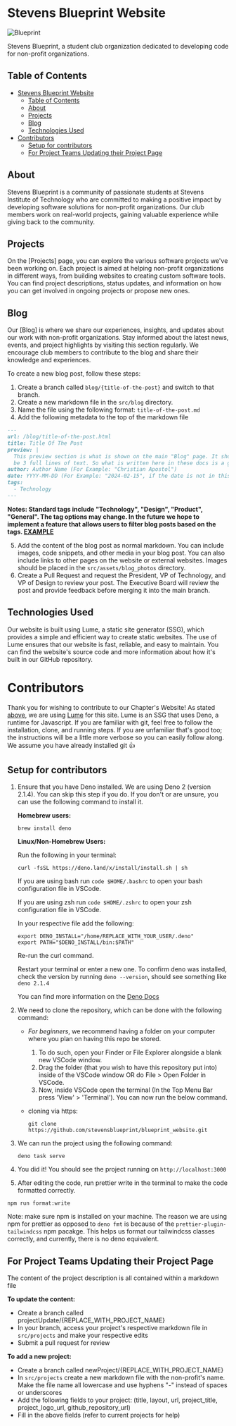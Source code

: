# Stevens Blueprint Website

![Blueprint](/src/assets/logos/logo_banner.png)

Stevens Blueprint, a student club organization dedicated to developing code for non-profit organizations.

## Table of Contents

- [Stevens Blueprint Website](#stevens-blueprint-website)
  - [Table of Contents](#table-of-contents)
  - [About](#about)
  - [Projects](#projects)
  - [Blog](#blog)
  - [Technologies Used](#technologies-used)
- [Contributors](#contributors)
  - [Setup for contributors](#setup-for-contributors)
  - [For Project Teams Updating their Project Page](#for-project-teams-updating-their-project-page)

## About

Stevens Blueprint is a community of passionate students at Stevens Institute of Technology who are committed to making a positive impact by developing software solutions for non-profit organizations. Our club members work on real-world projects, gaining valuable experience while giving back to the community.

## Projects

On the [Projects] page, you can explore the various software projects we've been working on. Each project is aimed at helping non-profit organizations in different ways, from building websites to creating custom software tools. You can find project descriptions, status updates, and information on how you can get involved in ongoing projects or propose new ones.

## Blog

Our [Blog] is where we share our experiences, insights, and updates about our work with non-profit organizations. Stay informed about the latest news, events, and project highlights by visiting this section regularly. We encourage club members to contribute to the blog and share their knowledge and experiences.

To create a new blog post, follow these steps:

1. Create a branch called `blog/{title-of-the-post}` and switch to that branch.
2. Create a new markdown file in the `src/blog` directory.
3. Name the file using the following format: `title-of-the-post.md`
4. Add the following metadata to the top of the markdown file

```markdown
---
url: /blog/title-of-the-post.html
title: Title Of The Post
preview: |
  This preview section is what is shown on the main "Blog" page. It should be a brief summary of the post. We have not decided on a character limit yet, but it should be consistent with the other posts on the page so that it does not look too strange. The recommended length would
  be 3 full lines of text. So what is written here in these docs is a good target point of what you should be writing.
author: Author Name (For Example: "Christian Apostol")
date: YYYY-MM-DD (For Example: "2024-02-15", if the date is not in this format it will error out)
tags: 
  - Technology
---
```

**Notes: Standard tags include "Technology", "Design", "Product", "General". The tag options may change. In the future we hope to implement a feature that allows users to filter blog posts based on the tags. [EXAMPLE](https://lume.land/blog/archive/)**

5. Add the content of the blog post as normal markdown. You can include images, code snippets, and other media in your blog post. You can also include links to other pages on the website or external websites. Images should be placed in the `src/assets/blog_photos` directory.
6. Create a Pull Request and request the President, VP of Technology, and VP of Design to review your post. The Executive Board will review the post and provide feedback before merging it into the main branch.

## Technologies Used

Our website is built using Lume, a static site generator (SSG), which provides a simple and efficient way to create static websites. The use of Lume ensures that our website is fast, reliable, and easy to maintain. You can find the website's source code and more information about how it's built in our GitHub repository.

# Contributors

Thank you for wishing to contribute to our Chapter's Website! As stated [above](#technologies-used), we are using [Lume](https://lume.land/docs/overview/about-lume/) for this site. Lume is an SSG that uses Deno, a runtime for Javascript. If you are familiar with git, feel free to follow the installation, clone, and running steps. If you are unfamiliar that's good too; the instructions will be a little more verbose so you can easily follow along. We assume you have already installed git 👍

## Setup for contributors

1. Ensure that you have Deno installed. We are using Deno 2 (version 2.1.4). You can skip this step if you do. If you don't or are unsure, you can use the following command to install it.

   **Homebrew users:**

   `brew install deno`

   **Linux/Non-Homebrew Users:**

   Run the following in your terminal:

   `curl -fsSL https://deno.land/x/install/install.sh | sh`

   If you are using bash run `code $HOME/.bashrc` to open your bash configuration file in VSCode.

   If you are using zsh run `code $HOME/.zshrc` to open your zsh configuration file in VSCode.

   In your respective file add the following:

   ```
   export DENO_INSTALL="/home/REPLACE_WITH_YOUR_USER/.deno"
   export PATH="$DENO_INSTALL/bin:$PATH"
   ```

   Re-run the curl command.

   Restart your terminal or enter a new one. To confirm deno was installed, check the version by running `deno --version`, should see something like `deno 2.1.4`

   You can find more information on the [Deno Docs](https://docs.deno.com/runtime/manual/getting_started/installation)

2. We need to clone the repository, which can be done with the following command:

   - _For beginners_, we recommend having a folder on your computer where you plan on having this repo be stored.
     1. To do such, open your Finder or File Explorer alongside a blank new VSCode window.
     2. Drag the folder (that you wish to have this repository put into) inside of the VSCode window OR do File > Open Folder in VSCode.
     3. Now, inside VSCode open the terminal (In the Top Menu Bar press 'View' > 'Terminal'). You can now run the below command.
   - cloning via https:

     `git clone https://github.com/stevensblueprint/blueprint_website.git`

3. We can run the project using the following command:

   `deno task serve`

4. You did it! You should see the project running on `http://localhost:3000`

5. After editing the code, run prettier write in the terminal to make the code formatted correctly.

`npm run format:write`

Note: make sure npm is installed on your machine. The reason we are using npm for prettier as opposed to `deno fmt` is because of the `prettier-plugin-tailwindcss` npm pacakge. This helps us format our tailwindcss classes correctly, and currently, there is no deno equivalent.

## For Project Teams Updating their Project Page

The content of the project description is all contained within a markdown file

**To update the content:**

- Create a branch called projectUpdate/{REPLACE_WITH_PROJECT_NAME}
- In your branch, access your project's respective markdown file in `src/projects` and make your respective edits
- Submit a pull request for review

**To add a new project:**

- Create a branch called newProject/{REPLACE_WITH_PROJECT_NAME}
- In `src/projects` create a new markdown file with the non-profit's name. Make the file name all lowercase and use hyphens "-" instead of spaces or underscores
- Add the following fields to your project: (title, layout, url, project_title, project_logo_url, github_repository_url)
- Fill in the above fields (refer to current projects for help)
